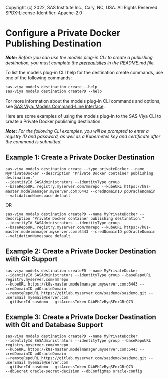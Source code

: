 Copyright (c) 2022, SAS Institute Inc., Cary, NC, USA.  All Rights Reserved.
SPDX-License-Identifier: Apache-2.0

# Configure a Private Docker Publishing Destination

_**Note:** Before you can use the models plug-in CLI to create a publishing destination, you must complete the [prerequisites](./README.md#prerequisites) in the README.md file._

To list the models plug-in CLI help for the destination create commands, use one of the following commands:

```commandline
sas-viya models destination create --help
sas-viya models destination createPD --help
```

For more information about the models plug-in CLI commands and options, see [SAS Viya: Models Command-Line Interface](https://documentation.sas.com/?cdcId=mdlmgrcdc&cdcVersion=default&docsetId=mdlmgrcli&docsetTarget=titlepage.htm).

Here are some examples of using the models plug-in to the SAS Viya CLI to create a Private Docker publishing destination.

_**Note:** For the following CLI examples, you will be prompted to enter a registry ID and password, as well as a Kubernetes key and certificate after the command is submitted._

## Example 1: Create a Private Docker Destination

```commandline
sas-viya models destination create --type privateDocker --name MyPrivateDocker --description "Private Docker container publishing destination." 
--identityId SASAdministrators --identityType group 
--baseRepoURL registry.myserver.com/mmrepo --kubeURL https://k8s-master.modelmanager.myserver.com:6443 --credDomainID pdOracleDomain 
--validationNamespace default
```

OR

```commandline
sas-viya models destination createPD --name MyPrivateDocker --description "Private Docker container publishing destination." 
--identityId SASAdministrators --identityType group 
--baseRepoURL registry.myserver.com/mmrepo --kubeURL https://k8s-master.modelmanager.myserver.com:6443 --credDomainID pdOracleDomain 
--validationNamespace default
```

## Example 2: Create a Private Docker Destination with Git Support

```commandline
sas-viya models destination createPD --name MyPrivateDocker 
--identityId SASAdministrators --identityType group --baseRepoURL registry.myserver.com/mmrepo
--kubeURL https://k8s-master.modelmanager.myserver.com:6443 --credDomainID pdOracleDomain 
--remoteRepoURL https://gitlab.myserver.com/sasdemo/sasdemo.git --userEmail myemail@server.com 
--gitUserId sasdemo --gitAccessToken D4bPHJvByqSFnxGBrQ73 
```

## Example 3: Create a Private Docker Destination with Git and Database Support

```commandline
sas-viya models destination createPD --name MyPrivateDocker 
--identityId SASAdministrators --identityType group --baseRepoURL registry.myserver.com/mmrepo
--kubeURL https://k8s-master.modelmanager.myserver.com:6443 --credDomainID pdOracleDomain 
--remoteRepoURL https://gitlab.myserver.com/sasdemo/sasdemo.git --userEmail myemail@server.com 
--gitUserId sasdemo --gitAccessToken D4bPHJvByqSFnxGBrQ73 
--dbSecret oracle-secret-decision --dbConfigMap oracle-config
```
